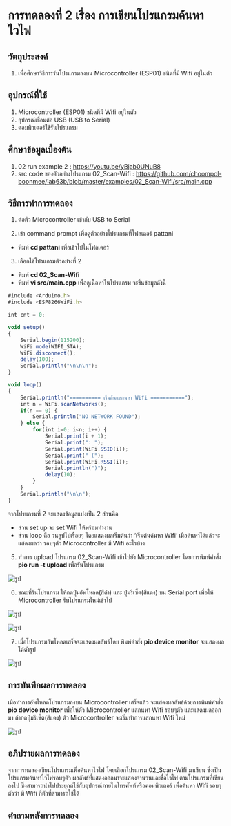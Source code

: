 # การทดลองที่ 2 เรื่อง การเขียนโปรแกรมค้นหาไวไฟ

## วัตถุประสงค์
1. เพื่อศึกษาวิธีการรันโปรแกรมลงบน Microcontroller (ESP01) ชนิดที่มี Wifi อยู่ในตัว

## อุปกรณ์ที่ใช้
1.	Microcontroller (ESP01) ชนิดที่มี Wifi อยู่ในตัว
2.	อุปกรณ์เชื่อมต่อ USB (USB to Serial)
3.	คอมพิวเตอร์ใช้รันโปรแกรม

## ศึกษาข้อมูลเบื้องต้น
1. 02 run example 2 : https://youtu.be/yBjab0UNuB8
2. src code ของตัวอย่างโปรแกรม 02_Scan-Wifi : https://github.com/choompol-boonmee/lab63b/blob/master/examples/02_Scan-Wifi/src/main.cpp

## วิธีการทำการทดลอง
1. ต่อตัว Microcontroller เข้ากับ USB to Serial

2. เข้า command prompt เพื่อดูตัวอย่างโปรแกรมที่โฟลเดอร์ pattani
- พิมพ์ **cd pattani** เพื่อเข้าไปในโฟลเดอร์ 

3. เลือกใช้โปรแกรมตัวอย่างที่ 2
- พิมพ์ **cd 02_Scan-Wifi**
- พิมพ์ **vi src/main.cpp** เพื่อดูเนื้อหาในโปรแกรม จะขึ้นข้อมูลดังนี้
```javascript
#include <Arduino.h>
#include <ESP8266WiFi.h>

int cnt = 0;

void setup()
{
	Serial.begin(115200);
	WiFi.mode(WIFI_STA);
	WiFi.disconnect();
	delay(100);
	Serial.println("\n\n\n");
}

void loop()
{
	Serial.println("========== เริ่มต้นแสกนหา Wifi ===========");
	int n = WiFi.scanNetworks();
	if(n == 0) {
		Serial.println("NO NETWORK FOUND");
	} else {
		for(int i=0; i<n; i++) {
			Serial.print(i + 1);
			Serial.print(": ");
			Serial.print(WiFi.SSID(i));
			Serial.print(" (");
			Serial.print(WiFi.RSSI(i));
			Serial.println(")");
			delay(10);
		}
	}
	Serial.println("\n\n");
}
```
จากโปรแกรมที่ 2 จะแสดงข้อมูลแบ่งเป็น 2 ส่วนคือ 
-	ส่วน set up จะ set Wifi ให้พร้อมทำงาน
-	ส่วน loop คือ วนลูปไปเรื่อยๆ โดยแสดงผลเริ่มต้นว่า ‘เริ่มต้นค้นหา Wifi’ เมื่อค้นหาได้แล้วจะแสดงผลว่า รอบๆตัว Microcontroller มี Wifi อะไรบ้าง 

5. ทำการ upload โปรแกรม 02_Scan-Wifi เข้าไปยัง Microcontroller โดยการพิมพ์คำสั่ง **pio run -t upload** เพื่อรันโปรแกรม

![รูป](https://user-images.githubusercontent.com/80879886/112187786-fb76ff80-8c34-11eb-856d-1caa35024b92.JPG)

6. ขณะที่รันโปรแกรม ให้กดปุ่มอัพโหลด(สีดำ) และ ปุ่มรีเซ็ต(สีแดง) บน Serial port เพื่อให้ Microcontroller รับโปรแกรมใหม่เข้าไป

![รูป](https://user-images.githubusercontent.com/80879886/112187791-fc0f9600-8c34-11eb-904c-9d8b30db0ca4.JPG)

![รูป](https://user-images.githubusercontent.com/80879886/112187793-fca82c80-8c34-11eb-9861-5960e05978ce.JPG)

7. เมื่อโปรแกรมอัพโหลดเสร็จจะแสดงผลลัพธ์โดย พิมพ์คำสั่ง **pio device monitor** จะแสดงผลได้ดังรูป

![รูป](https://user-images.githubusercontent.com/80879886/112187796-fd40c300-8c34-11eb-8e12-ac99ddfc7e73.JPG)

## การบันทึกผลการทดลอง
เมื่อทำการอัพโหลดโปรแกรมลงบน Microcontroller เสร็จแล้ว จะแสดงผลลัพธ์ด้วยการพิมพ์คำสั่ง **pio device monitor** 
เพื่อให้ตัว Microcontroller แสกนหา Wifi รอบๆตัว และแสดงผลออกมา ถ้ากดปุ่มรีเซ็ต(สีแดง) ตัว Microcontroller จะเริ่มทำการแสกนหา Wifi ใหม่

![รูป](https://user-images.githubusercontent.com/80879886/112190317-76d9b080-8c37-11eb-9806-538a039431c8.JPG)

## อภิปรายผลการทดลอง
จากการทดลองเขียนโปรแกรมเพื่อค้นหาไวไฟ โดยเลือกโปรแกรม 02_Scan-Wifi มาเขียน ซึ่งเป็นโปรแกรมค้นหาไวไฟรอบๆตัว ผลลัพธ์ที่แสดงออกมาจะแสดงจำนวนและชื่อไวไฟ ตามโปรแกรมที่เขียนลงไป
ซึ่งสามารถนำไปประยุกต์ใช้กับอุปกรณ์ภายในโทรศัพท์หรือคอมพิวเตอร์ เพื่อค้นหา Wifi รอบๆตัวว่า มี Wifi กี่ตัวที่สามารถใช้ได้

## คำถามหลังการทดลอง
